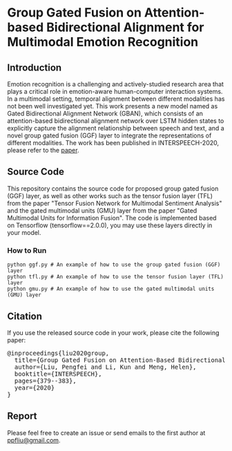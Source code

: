 # Group Gated Fusion on Attention-based Bidirectional Alignment for Multimodal Emotion Recognition


## Introduction
Emotion recognition is a challenging and actively-studied research area that plays a critical role in emotion-aware human-computer interaction systems.
In a multimodal setting, temporal alignment between different modalities has not been well investigated yet. This work presents a new model named as
Gated Bidirectional Alignment Network (GBAN), which consists of an attention-based bidirectional alignment network over LSTM hidden states to explicitly capture the alignment relationship
between speech and text, and a novel group gated fusion (GGF) layer to integrate the representations of different modalities.
The work has been published in INTERSPEECH-2020, please refer to the [paper](http://www.interspeech2020.org/uploadfile/pdf/Mon-1-9-6.pdf).


## Source Code
This repository contains the source code for proposed group gated fusion (GGF) layer, as well as other works such as the tensor fusion layer (TFL) from the paper "Tensor Fusion Network for Multimodal Sentiment Analysis" and the gated multimodal
units (GMU) layer from the paper "Gated Multimodal Units for Information Fusion". The code is implemented based on Tensorflow (tensorflow==2.0.0), you may use these layers directly in your model.


### How to Run
```
python ggf.py # An example of how to use the group gated fusion (GGF) layer
python tfl.py # An example of how to use the tensor fusion layer (TFL) layer
python gmu.py # An example of how to use the gated multimodal units (GMU) layer
```


## Citation
If you use the released source code in your work, please cite the following paper:
<pre>
@inproceedings{liu2020group,
  title={Group Gated Fusion on Attention-Based Bidirectional Alignment for Multimodal Emotion Recognition.},
  author={Liu, Pengfei and Li, Kun and Meng, Helen},
  booktitle={INTERSPEECH},
  pages={379--383},
  year={2020}
}
</pre>


## Report
Please feel free to create an issue or send emails to the first author at ppfliu@gmail.com.
